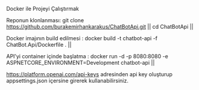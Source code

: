  Docker ile Projeyi Çalıştırmak

Reponun klonlanması:
git clone https://github.com/burakemirhankarakus/ChatBotApi.git ||
cd ChatBotApi  ||

Docker imajının build edilmesi :
docker build -t chatbot-api -f ChatBot.Api/Dockerfile .    ||

API’yi container içinde başlatma :
docker run -d -p 8080:8080 -e ASPNETCORE_ENVIRONMENT=Development chatbot-api ||

https://platform.openai.com/api-keys adresinden api key oluşturup appsettings.json içersine girerek kullanabilirsiniz.
